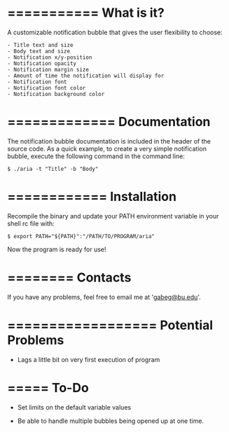 ===========
What is it?
===========

A customizable notification bubble that gives the user flexibility to choose:
    
    - Title text and size
    - Body text and size
    - Notification x/y-position
    - Notification opacity
    - Notification margin size
    - Amount of time the notification will display for
    - Notification font
    - Notification font color
    - Notification background color



=============
Documentation
=============

The notification bubble documentation is included in the header of the source
code. As a quick example, to create a very simple notification bubble, execute the
following command in the command line:
    
    $ ./aria -t "Title" -b "Body"



============
Installation
============

Recompile the binary and update your PATH environment variable in your shell rc file
with:
    
    $ export PATH="${PATH}":"/PATH/TO/PROGRAM/aria"

Now the program is ready for use!



========
Contacts
========

If you have any problems, feel free to email me at 'gabeg@bu.edu'.



==================
Potential Problems
==================

- Lags a little bit on very first execution of program



=====
To-Do
=====

- Set limits on the default variable values

- Be able to handle multiple bubbles being opened up at one time.

